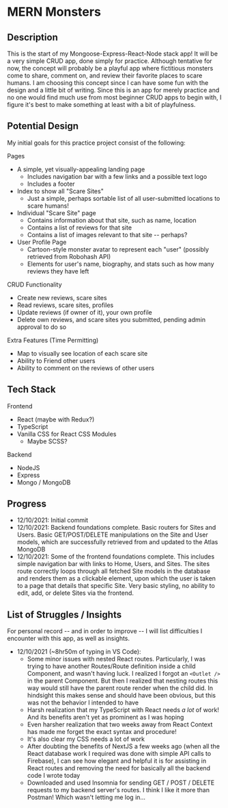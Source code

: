 # MERN Monsters

## Description

This is the start of my Mongoose-Express-React-Node stack app! It will be a very simple CRUD app, done simply for practice. Although tentative for now, the concept will probably be a playful app where fictitious monsters come to share, comment on, and review their favorite places to scare humans. I am choosing this concept since I can have some fun with the design and a little bit of writing. Since this is an app for merely practice and no one would find much use from most beginner CRUD apps to begin with, I figure it's best to make something at least with a bit of playfulness.

## Potential Design

My initial goals for this practice project consist of the following:

Pages

- A simple, yet visually-appealing landing page
  - Includes navigation bar with a few links and a possible text logo
  - Includes a footer
- Index to show all "Scare Sites"
  - Just a simple, perhaps sortable list of all user-submitted locations to scare humans!
- Individual "Scare Site" page
  - Contains information about that site, such as name, location
  - Contains a list of reviews for that site
  - Contains a list of images relevant to that site -- perhaps?
- User Profile Page
  - Cartoon-style monster avatar to represent each "user" (possibly retrieved from Robohash API)
  - Elements for user's name, biography, and stats such as how many reviews they have left

CRUD Functionality

- Create new reviews, scare sites
- Read reviews, scare sites, profiles
- Update reviews (if owner of it), your own profile
- Delete own reviews, and scare sites you submitted, pending admin approval to do so

Extra Features (Time Permitting)

- Map to visually see location of each scare site
- Ability to Friend other users
- Ability to comment on the reviews of other users

## Tech Stack

Frontend

- React (maybe with Redux?)
- TypeScript
- Vanilla CSS for React CSS Modules
  - Maybe SCSS?

Backend

- NodeJS
- Express
- Mongo / MongoDB

## Progress

- 12/10/2021: Initial commit
- 12/10/2021: Backend foundations complete. Basic routers for Sites and Users. Basic GET/POST/DELETE manipulations on the Site and User models, which are successfully retrieved from and updated to the Atlas MongoDB
- 12/10/2021: Some of the frontend foundations complete. This includes simple navigation bar with links to Home, Users, and Sites. The sites route correctly loops through all fetched Site models in the database and renders them as a clickable element, upon which the user is taken to a page that details that specific Site. Very basic styling, no ability to edit, add, or delete Sites via the frontend.

## List of Struggles / Insights

For personal record -- and in order to improve -- I will list difficulties I encounter with this app, as well as insights.

- 12/10/2021 (~8hr50m of typing in VS Code):
  - Some minor issues with nested React routes. Particularly, I was trying to have another Routes/Route definition inside a child Component, and wasn't having luck. I realized I forgot an `<Outlet />` in the parent Component. But then I realized that nesting routes this way would still have the parent route render when the child did. In hindsight this makes sense and should have been obvious, but this was not the behavior I intended to have
  - Harsh realization that my TypeScript with React needs _a lot_ of work! And its benefits aren't yet as prominent as I was hoping
  - Even harsher realization that two weeks away from React Context has made me forget the exact syntax and procedure!
  - It's also clear my CSS needs a lot of work
  - After doubting the benefits of NextJS a few weeks ago (when all the React database work I required was done with simple API calls to Firebase), I can see how elegant and helpful it is for assisting in React routes and removing the need for basically all the backend code I wrote today
  - Downloaded and used Insomnia for sending GET / POST / DELETE requests to my backend server's routes. I think I like it more than Postman! Which wasn't letting me log in...
